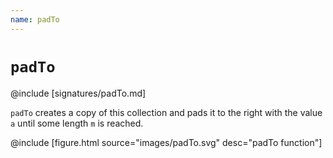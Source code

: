 ```yaml
---
name: padTo
---
```


# `padTo`

@include [signatures/padTo.md]

`padTo` creates a copy of this collection and pads it to the right with the value `a` until some length `m` is reached.

@include [figure.html source="images/padTo.svg" desc="padTo function"]
